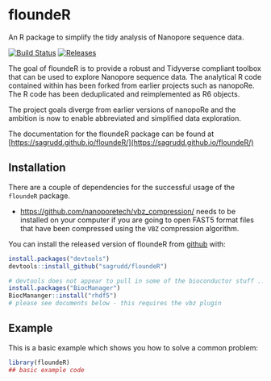 
# floundeR

An R package to simplify the tidy analysis of Nanopore sequence data.

<!-- badges: start -->
[![Build Status](https://img.shields.io/github/languages/code-size/sagrudd/floundeR)](https://img.shields.io/github/languages/code-size/sagrudd/floundeR)
[![Releases](https://img.shields.io/github/downloads/sagrudd/floundeR/total)](https://img.shields.io/github/downloads/sagrudd/floundeR/total)
<!-- badges: end -->

The goal of floundeR is to provide a robust and Tidyverse compliant toolbox
that can be used to explore Nanopore sequence data. The analytical R code
contained within has been forked from earlier projects such as nanopoRe. The 
R code has been deduplicated and reimplemented as R6 objects. 

The project goals diverge from earlier versions of nanopoRe and the ambition is
now to enable abbreviated and simplified data exploration.

The documentation for the floundeR package can be found at
[https://sagrudd.github.io/floundeR/](https://sagrudd.github.io/floundeR/)

## Installation

There are a couple of dependencies for the successful usage of the `floundeR`
package.

* https://github.com/nanoporetech/vbz_compression/ needs to be installed on your
  computer if you are going to open FAST5 format files that have been compressed
  using the `VBZ` compression algorithm.

You can install the released version of floundeR from [github](
https://github.com/sagrudd) with:

``` r
install.packages("devtools")
devtools::install_github("sagrudd/floundeR")

# devtools does not appear to pull in some of the bioconductor stuff ...
install.packages("BiocManager")
BiocMananger::install("rhdf5")
# please see documents below - this requires the vbz plugin
```


## Example

This is a basic example which shows you how to solve a common problem:

``` r
library(floundeR)
## basic example code
```

